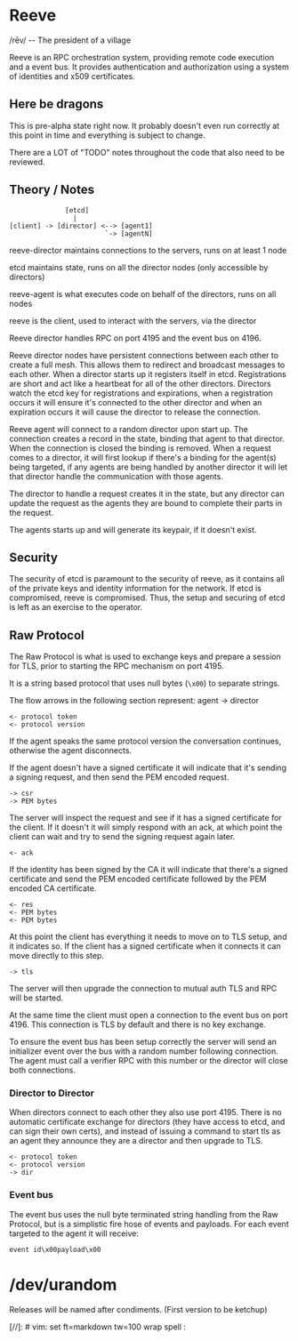 Reeve
=====

/rēv/ -- The president of a village

Reeve is an RPC orchestration system, providing remote code execution and a event bus.  It provides
authentication and authorization using a system of identities and x509 certificates.


Here be dragons
---------------

This is pre-alpha state right now.  It probably doesn't even run correctly at this point in time and
everything is subject to change.

There are a LOT of "TODO" notes throughout the code that also need to be reviewed.


Theory / Notes
--------------

```
              [etcd]
                |
[client] -> [director] <--> [agent1]
                        `-> [agentN]

```

reeve-director maintains connections to the servers, runs on at least 1 node

etcd maintains state, runs on all the director nodes (only accessible by directors)

reeve-agent is what executes code on behalf of the directors, runs on all nodes

reeve is the client, used to interact with the servers, via the director

Reeve director handles RPC on port 4195 and the event bus on 4196.


Reeve director nodes have persistent connections between each other to create a full mesh.  This
allows them to redirect and broadcast messages to each other.  When a director starts up it
registers itself in etcd.  Registrations are short and act like a heartbeat for all of the other
directors.  Directors watch the etcd key for registrations and expirations, when a registration
occurs it will ensure it's connected to the other director and when an expiration occurs it will
cause the director to release the connection.

Reeve agent will connect to a random director upon start up.  The connection creates a record in
the state, binding that agent to that director.  When the connection is closed the binding is
removed.  When a request comes to a director, it will first lookup if there's a binding for the
agent(s) being targeted, if any agents are being handled by another director it will let that
director handle the communication with those agents.

The director to handle a request creates it in the state, but any director can update the request as
the agents they are bound to complete their parts in the request.

The agents starts up and will generate its keypair, if it doesn't exist.  

Security
--------

The security of etcd is paramount to the security of reeve, as it contains all of the private keys
and identity information for the network.  If etcd is compromised, reeve is compromised.  Thus, the
setup and securing of etcd is left as an exercise to the operator.


Raw Protocol
------------

The Raw Protocol is what is used to exchange keys and prepare a session for TLS, prior to starting
the RPC mechanism on port 4195.  

It is a string based protocol that uses null bytes (`\x00`) to separate strings. 

The flow arrows in the following section represent: agent -> director

```
<- protocol token
<- protocol version
```

If the agent speaks the same protocol version the conversation continues, otherwise the agent
disconnects.

If the agent doesn't have a signed certificate it will indicate that it's sending a signing request,
and then send the PEM encoded request.

```
-> csr
-> PEM bytes
```

The server will inspect the request and see if it has a signed certificate for the client.  If it
doesn't it will simply respond with an ack, at which point the client can wait and try to send the
signing request again later.

```
<- ack
```

If the identity has been signed by the CA it will indicate that there's a signed certificate and
send the PEM encoded certificate followed by the PEM encoded CA certificate.

```
<- res
<- PEM bytes
<- PEM bytes
```

At this point the client has everything it needs to move on to TLS setup, and it indicates so.  If
the client has a signed certificate when it connects it can move directly to this step.

```
-> tls
```

The server will then upgrade the connection to mutual auth TLS and RPC will be started.

At the same time the client must open a connection to the event bus on port 4196.   This connection
is TLS by default and there is no key exchange.

To ensure the event bus has been setup correctly the server will send an initializer event over the
bus with a random number following connection.  The agent must call a verifier RPC with this number
or the director will close both connections.

### Director to Director

When directors connect to each other they also use port 4195.  There is no automatic certificate
exchange for directors (they have access to etcd, and can sign their own certs), and instead of
issuing a command to start tls as an agent they announce they are a director and then upgrade to
TLS.

```
<- protocol token
<- protocol version
-> dir
```

### Event bus

The event bus uses the null byte terminated string handling from the Raw Protocol, but is a
simplistic fire hose of events and payloads.  For each event targeted to the agent it will receive:

```
event id\x00payload\x00
```

/dev/urandom
============

Releases will be named after condiments. (First version to be ketchup)


[//]: # vim: set ft=markdown tw=100 wrap spell :
